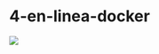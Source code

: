 # 4-en-linea-docker

<a href="https://codeclimate.com/github/Ignacio-Gutierrez/4-en-linea/test_coverage"><img src="https://api.codeclimate.com/v1/badges/faa765a1b7c33e8940d2/test_coverage" /></a>

